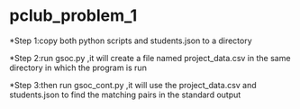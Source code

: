 # pclub_problem_1
*Step 1:copy both python scripts and students.json to a directory 

*Step 2:run gsoc.py ,it will create a file named project_data.csv in the same directory in which the program is run

*Step 3:then run gsoc_cont.py ,it will use the project_data.csv and students.json to find the matching pairs in the standard output
